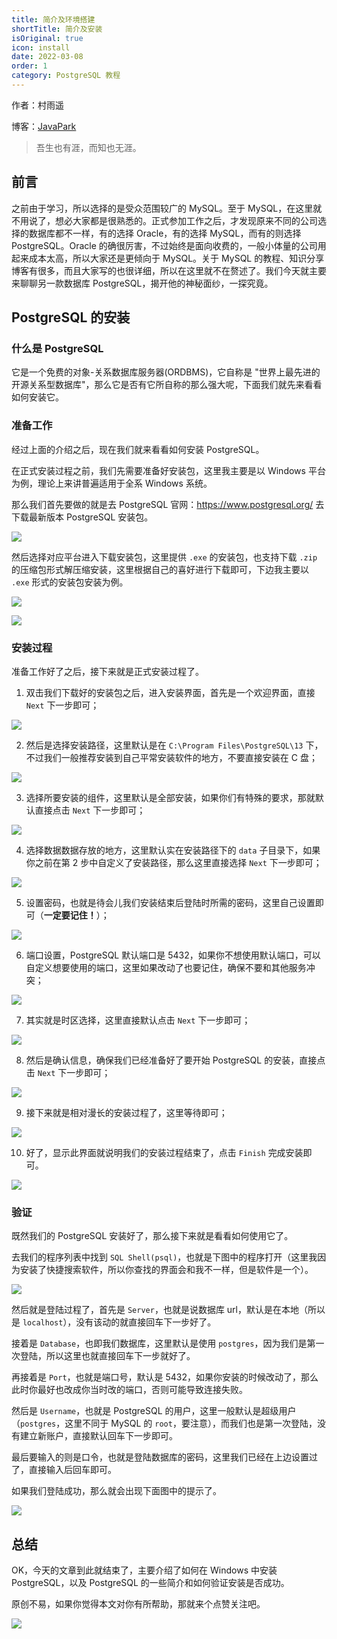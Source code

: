 ```yaml
---
title: 简介及环境搭建
shortTitle: 简介及安装
isOriginal: true
icon: install
date: 2022-03-08
order: 1
category: PostgreSQL 教程
---
```

作者：村雨遥

博客：[JavaPark](https://cunyu1943.github.io/JavaPark)

>   吾生也有涯，而知也无涯。

## 前言

之前由于学习，所以选择的是受众范围较广的 MySQL。至于 MySQL，在这里就不用说了，想必大家都是很熟悉的。正式参加工作之后，才发现原来不同的公司选择的数据库都不一样，有的选择 Oracle，有的选择 MySQL，而有的则选择 PostgreSQL。Oracle 的确很厉害，不过始终是面向收费的，一般小体量的公司用起来成本太高，所以大家还是更倾向于 MySQL。关于 MySQL 的教程、知识分享博客有很多，而且大家写的也很详细，所以在这里就不在赘述了。我们今天就主要来聊聊另一款数据库 PostgreSQL，揭开他的神秘面纱，一探究竟。

## PostgreSQL 的安装

### 什么是 PostgreSQL

它是一个免费的对象-关系数据库服务器(ORDBMS)，它自称是 "世界上最先进的开源关系型数据库"，那么它是否有它所自称的那么强大呢，下面我们就先来看看如何安装它。

### 准备工作

经过上面的介绍之后，现在我们就来看看如何安装 PostgreSQL。

在正式安装过程之前，我们先需要准备好安装包，这里我主要是以 Windows 平台为例，理论上来讲普遍适用于全系 Windows 系统。

那么我们首先要做的就是去 PostgreSQL 官网：https://www.postgresql.org/ 去下载最新版本 PostgreSQL 安装包。

![](https://img-blog.csdnimg.cn/img_convert/04d451920a17d9859e053f1b07cbb41f.png)

然后选择对应平台进入下载安装包，这里提供 `.exe` 的安装包，也支持下载 `.zip` 的压缩包形式解压缩安装，这里根据自己的喜好进行下载即可，下边我主要以 `.exe` 形式的安装包安装为例。

![](https://img-blog.csdnimg.cn/img_convert/6cfef34c322df4d1fa527b782a39c5ea.png)

![](https://img-blog.csdnimg.cn/img_convert/de5c00f96e55e78b53aa06395f2f8f83.png)

### 安装过程

准备工作好了之后，接下来就是正式安装过程了。

1.   双击我们下载好的安装包之后，进入安装界面，首先是一个欢迎界面，直接 `Next` 下一步即可；

![](https://img-blog.csdnimg.cn/img_convert/d25464db8f1ccad9d4fe193df1657553.png)

2.   然后是选择安装路径，这里默认是在 `C:\Program Files\PostgreSQL\13` 下，不过我们一般推荐安装到自己平常安装软件的地方，不要直接安装在 C 盘；

![](https://img-blog.csdnimg.cn/img_convert/ccde635d53ecde5db61fbd8b4770a6e3.png)

3.   选择所要安装的组件，这里默认是全部安装，如果你们有特殊的要求，那就默认直接点击 `Next` 下一步即可；

![](https://img-blog.csdnimg.cn/img_convert/972c4ada250cbcb1ae11fc64d67d1ea8.png)

4.   选择数据数据存放的地方，这里默认实在安装路径下的 `data` 子目录下，如果你之前在第 2 步中自定义了安装路径，那么这里直接选择 `Next` 下一步即可；

![](https://img-blog.csdnimg.cn/img_convert/14acea39ce07988b9c47b9dd72ec796a.png)

5.   设置密码，也就是待会儿我们安装结束后登陆时所需的密码，这里自己设置即可（**一定要记住！**）；

![](https://img-blog.csdnimg.cn/img_convert/d8f597a48d75ac8679a19ede476345cb.png)

6.   端口设置，PostgreSQL 默认端口是 5432，如果你不想使用默认端口，可以自定义想要使用的端口，这里如果改动了也要记住，确保不要和其他服务冲突；

![](https://img-blog.csdnimg.cn/img_convert/6e15b68a9641a7a44be4108e9e81b3c9.png)

7.   其实就是时区选择，这里直接默认点击 `Next` 下一步即可；

![](https://img-blog.csdnimg.cn/img_convert/88596c55247c9a327fdf825629a05bfa.png)

8.   然后是确认信息，确保我们已经准备好了要开始 PostgreSQL 的安装，直接点击 `Next` 下一步即可；

![](https://img-blog.csdnimg.cn/img_convert/15781307661c1c8e0626ef0dc5730a37.png)

9.   接下来就是相对漫长的安装过程了，这里等待即可；

![](https://img-blog.csdnimg.cn/img_convert/3bd19984a627c03b15ce27a86af8e59a.png)

10.   好了，显示此界面就说明我们的安装过程结束了，点击 `Finish` 完成安装即可。

![](https://img-blog.csdnimg.cn/img_convert/294881a19a526faee6a12ba990576f0b.png)

### 验证

既然我们的 PostgreSQL 安装好了，那么接下来就是看看如何使用它了。

去我们的程序列表中找到 `SQL Shell(psql)`，也就是下图中的程序打开（这里我因为安装了快捷搜索软件，所以你查找的界面会和我不一样，但是软件是一个）。

![](https://img-blog.csdnimg.cn/img_convert/27b5edf246d19c84dd8e028bb69a5c9b.png)

然后就是登陆过程了，首先是 `Server`，也就是说数据库 url，默认是在本地（所以是 `localhost`），没有该动的就直接回车下一步好了。

接着是 `Database`，也即我们数据库，这里默认是使用 `postgres`，因为我们是第一次登陆，所以这里也就直接回车下一步就好了。

再接着是 `Port`，也就是端口号，默认是 5432，如果你安装的时候改动了，那么此时你最好也改成你当时改的端口，否则可能导致连接失败。

然后是 `Username`，也就是 PostgreSQL 的用户，这里一般默认是超级用户（`postgres`，这里不同于 MySQL 的 `root`，要注意），而我们也是第一次登陆，没有建立新账户，直接默认回车下一步即可。

最后要输入的则是口令，也就是登陆数据库的密码，这里我们已经在上边设置过了，直接输入后回车即可。

如果我们登陆成功，那么就会出现下面图中的提示了。

![](https://img-blog.csdnimg.cn/img_convert/07af7f2c11fe8ca624cc72b198e3aefe.png)

## 总结

OK，今天的文章到此就结束了，主要介绍了如何在 Windows 中安装 PostgreSQL，以及 PostgreSQL 的一些简介和如何验证安装是否成功。

原创不易，如果你觉得本文对你有所帮助，那就来个点赞关注吧。

![](https://img-blog.csdnimg.cn/img_convert/e3a6fc62c2fa20c6b40d63dc60c062ae.gif)